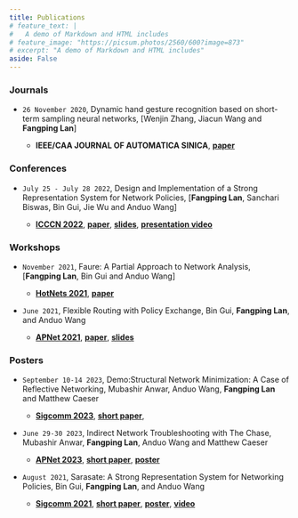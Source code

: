```yaml
---
title: Publications
# feature_text: |
#   A demo of Markdown and HTML includes
# feature_image: "https://picsum.photos/2560/600?image=873"
# excerpt: "A demo of Markdown and HTML includes"
aside: False
---
```

### Journals

- `26 November 2020`, Dynamic hand gesture recognition based on short-term sampling neural networks, [Wenjin Zhang, Jiacun Wang and **Fangping Lan**]
  
  - **IEEE/CAA JOURNAL OF AUTOMATICA SINICA**, 
  [**paper**](https://ieeexplore.ieee.org/document/9272702)

### Conferences

- `July 25 - July 28 2022`, Design and Implementation of a Strong Representation System for Network Policies, [**Fangping Lan**, Sanchari Biswas, Bin Gui, Jie Wu and Anduo Wang]

  - [**ICCCN 2022**](http://www.icccn.org/),
  [**paper**](https://ieeexplore.ieee.org/document/9868871),
  [**slides**](/docs/icccn2022/icccn2022-v2-7.pdf),
  [**presentation video**](https://www.youtube.com/watch?v=5BwFTQoFETA)



### Workshops
- `November 2021`, Faure: A Partial Approach to Network Analysis, [**Fangping Lan**, Bin Gui and Anduo Wang]
   
  - [**HotNets 2021**](https://conferences.sigcomm.org/hotnets/2021/),
  [**paper**](http://anduowang.github.io/docs/faure.pdf)

- `June 2021`, Flexible Routing with Policy Exchange, Bin Gui, **Fangping Lan**, and Anduo Wang

  - [**APNet 2021**](https://conferences.sigcomm.org/events/apnet2021/index.html),
  [**paper**](https://conferences.sigcomm.org/events/apnet2021/papers/apnet2021-2.pdf), 
  [**slides**](docs/apnet2021/apnet21-talk.key)


### Posters
- `September 10-14 2023`, Demo:Structural Network Minimization: A Case of Reflective Networking, Mubashir Anwar, Anduo Wang, **Fangping Lan** and Matthew Caeser
  
  - [**Sigcomm 2023**](https://conferences.sigcomm.org/sigcomm/2023/cf-posters.html),
  [**short paper**](docs/sigcomm2023demo/Sigcomm23_shortpaper.pdf),
  <!-- [**poster**](docs/apnet2023/poster_APnet23.pdf) -->
  <!-- [**video**](https://youtu.be/w9nH2et3zdI) -->

- `June 29-30 2023`, Indirect Network Troubleshooting with The Chase, Mubashir Anwar, **Fangping Lan**, Anduo Wang and Matthew Caeser
  
  - [**APNet 2023**](https://conferences.sigcomm.org/events/apnet2023/index.html),
  [**short paper**](docs/apnet2023/IndirectNetworkTroubleshootingwithTheChase.pdf),
  [**poster**](docs/apnet2023/poster_APnet23.pdf)
  <!-- [**video**](https://youtu.be/w9nH2et3zdI) -->

- `August 2021`, Sarasate: A Strong Representation System for Networking Policies, Bin Gui, **Fangping Lan**, and Anduo Wang
  
  - [**Sigcomm 2021**](https://conferences.sigcomm.org/sigcomm/2021/cf-posters.html),
  [**short paper**](https://anduowang.github.io/docs/sigcomm2021demo.pdf),
  [**poster**](docs/sigcom2021demo/Poster-%20Sarasate%20A%20Strong%20Representation%20System%20for%20Network%20Policies.pdf),
  [**video**](https://youtu.be/w9nH2et3zdI)



